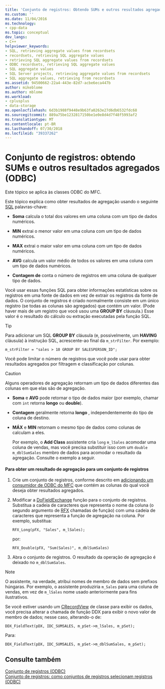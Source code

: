```yaml
---
title: 'Conjunto de registros: Obtendo SUMs e outros resultados agregados (ODBC) | Microsoft Docs'
ms.custom: ''
ms.date: 11/04/2016
ms.technology:
- cpp-data
ms.topic: conceptual
dev_langs:
- C++
helpviewer_keywords:
- SQL, retrieving aggregate values from recordsets
- recordsets, retrieving SQL aggregate values
- retrieving SQL aggregate values from recordsets
- ODBC recordsets, retrieving SQL aggregate values
- SQL aggregate values
- SQL Server projects, retrieving aggregate values from recordsets
- SQL aggregate values, retrieving from recordsets
ms.assetid: 94500662-22a4-443e-82d7-acbe6eca447b
author: mikeblome
ms.author: mblome
ms.workload:
- cplusplus
- data-storage
ms.openlocfilehash: 6d3b1988f9448e9b63fa0263e27d6db6532fdc68
ms.sourcegitcommit: 889a75be1232817150be1e0e8d4d7f48f5993af2
ms.translationtype: MT
ms.contentlocale: pt-BR
ms.lasthandoff: 07/30/2018
ms.locfileid: "39337262"
---
```

# <a name="recordset-obtaining-sums-and-other-aggregate-results-odbc"></a>Conjunto de registros: obtendo SUMs e outros resultados agregados (ODBC)
Este tópico se aplica às classes ODBC do MFC.  
  
 Este tópico explica como obter resultados de agregação usando o seguinte [SQL](../../data/odbc/sql.md) palavras-chave:  
  
-   **Soma** calcula o total dos valores em uma coluna com um tipo de dados numéricos.  
  
-   **MIN** extrai o menor valor em uma coluna com um tipo de dados numéricos.  
  
-   **MAX** extrai o maior valor em uma coluna com um tipo de dados numéricos.  
  
-   **AVG** calcula um valor médio de todos os valores em uma coluna com um tipo de dados numéricos.  
  
-   **Contagem de** conta o número de registros em uma coluna de qualquer tipo de dados.  
  
 Você usar essas funções SQL para obter informações estatísticas sobre os registros em uma fonte de dados em vez de extrair os registros da fonte de dados. O conjunto de registros é criado normalmente consiste em um único registro (se todas as colunas são agregados) que contém um valor. (Pode haver mais de um registro que você usou uma **GROUP BY** cláusula.) Esse valor é o resultado do cálculo ou extração executadas pela função SQL.  
  
> [!TIP]
>  Para adicionar um SQL **GROUP BY** cláusula (e, possivelmente, um **HAVING** cláusula) à instrução SQL, acrescente-ao final da `m_strFilter`. Por exemplo:  
  
```  
m_strFilter = "sales > 10 GROUP BY SALESPERSON_ID";  
```  
  
 Você pode limitar o número de registros que você pode usar para obter resultados agregados por filtragem e classificação por colunas.  
  
> [!CAUTION]
>  Alguns operadores de agregação retornam um tipo de dados diferentes das colunas em que elas são de agregação.  
  
-   **Soma** e **AVG** pode retornar o tipo de dados maior (por exemplo, chamar com `int` retorna **longo** ou **double**).  
  
-   **Contagem** geralmente retorna **longo** , independentemente do tipo de coluna de destino.  
  
-   **MÁX** e **MIN** retornam o mesmo tipo de dados como colunas de calculam a eles.  
  
     Por exemplo, o **Add Class** assistente cria `long` `m_lSales` acomodar uma coluna de vendas, mas você precisa substituir isso com um `double m_dblSumSales` membro de dados para acomodar o resultado da agregação. Consulte o exemplo a seguir.  
  
#### <a name="to-obtain-an-aggregate-result-for-a-recordset"></a>Para obter um resultado de agregação para um conjunto de registros  
  
1.  Crie um conjunto de registros, conforme descrito em [adicionando um consumidor de ODBC do MFC](../../mfc/reference/adding-an-mfc-odbc-consumer.md) que contém as colunas do qual você deseja obter resultados agregados.  
  
2.  Modificar a [DoFieldExchange](../../mfc/reference/crecordset-class.md#dofieldexchange) função para o conjunto de registros. Substitua a cadeia de caracteres que representa o nome da coluna (o segundo argumento de [RFX](../../data/odbc/record-field-exchange-using-rfx.md) chamadas de função) com uma cadeia de caracteres que representa a função de agregação na coluna. Por exemplo, substitua:  
  
    ```  
    RFX_Long(pFX, "Sales", m_lSales);  
    ```  
  
     por:  
  
    ```  
    RFX_Double(pFX, "Sum(Sales)", m_dblSumSales)  
    ```  
  
3.  Abra o conjunto de registros. O resultado da operação de agregação é deixado no `m_dblSumSales`.  
  
> [!NOTE]
>  O assistente, na verdade, atribui nomes de membro de dados sem prefixos húngaras. Por exemplo, o assistente produziria `m_Sales` para uma coluna de vendas, em vez de `m_lSales` nome usado anteriormente para fins ilustrativos.  
  
 Se você estiver usando um [CRecordView](../../mfc/reference/crecordview-class.md) de classe para exibir os dados, você precisa alterar a chamada de função DDX para exibir o novo valor de membro de dados; nesse caso, alterando-o de:  
  
```  
DDX_FieldText(pDX, IDC_SUMSALES, m_pSet->m_lSales, m_pSet);  
```  
  
 Para:  
  
```  
DDX_FieldText(pDX, IDC_SUMSALES, m_pSet->m_dblSumSales, m_pSet);  
```  
  
## <a name="see-also"></a>Consulte também  
 [Conjunto de registros (ODBC)](../../data/odbc/recordset-odbc.md)   
 [Conjunto de registros: como conjuntos de registros selecionam registros (ODBC)](../../data/odbc/recordset-how-recordsets-select-records-odbc.md)